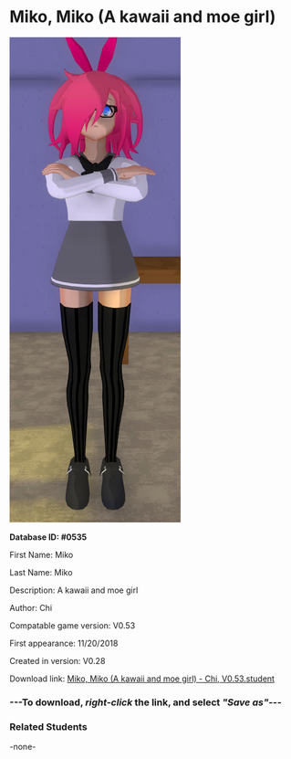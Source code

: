 # Miko, Miko (A kawaii and moe girl)

<img src="../../Files/Images/Miko, Miko (A kawaii and moe girl).png" title="Miko, Miko (A kawaii and moe girl) - Chi, V0.53">

**Database ID: #0535**

First Name: Miko

Last Name: Miko

Description: A kawaii and moe girl

Author: Chi

Compatable game version: V0.53

First appearance: 11/20/2018

Created in version: V0.28

Download link: <a href="https://raw.githubusercontent.com/Arbiter1223/Daigaku-Gurashi-Custom-Students/master/Files/Student%20Files/Miko%2C%20Miko%20(A%20kawaii%20and%20moe%20girl)%20-%20Chi%2C%20V0.53.student">Miko, Miko (A kawaii and moe girl) - Chi, V0.53.student</a>

### ---**To download, _right-click_ the link, and select _"Save as"_**---

### Related Students

-none-
